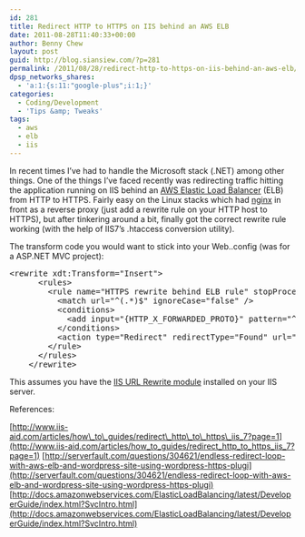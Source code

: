 ```yaml
---
id: 281
title: Redirect HTTP to HTTPS on IIS behind an AWS ELB
date: 2011-08-28T11:40:33+00:00
author: Benny Chew
layout: post
guid: http://blog.siansiew.com/?p=281
permalink: /2011/08/28/redirect-http-to-https-on-iis-behind-an-aws-elb/
dpsp_networks_shares:
  - 'a:1:{s:11:"google-plus";i:1;}'
categories:
  - Coding/Development
  - 'Tips &amp; Tweaks'
tags:
  - aws
  - elb
  - iis
---
```

In recent times I&#8217;ve had to handle the Microsoft stack (.NET) among other things. One of the things I&#8217;ve faced recently was redirecting traffic hitting the application running on IIS behind an <a href="http://aws.amazon.com/elasticloadbalancing/" target="_blank">AWS Elastic Load Balancer</a> (ELB) from HTTP to HTTPS. Fairly easy on the Linux stacks which had <a href="http://nginx.org/" target="_blank">nginx</a> in front as a reverse proxy (just add a rewrite rule on your HTTP host to HTTPS), but after tinkering around a bit, finally got the correct rewrite rule working (with the help of IIS7&#8217;s .htaccess conversion utility).

The transform code you would want to stick into your Web.<transform>.config (was for a ASP.NET MVC project):

<pre>&lt;rewrite xdt:Transform="Insert"&gt;
      &lt;rules&gt;
        &lt;rule name="HTTPS rewrite behind ELB rule" stopProcessing="true"&gt;
          &lt;match url="^(.*)$" ignoreCase="false" /&gt;
          &lt;conditions&gt;
            &lt;add input="{HTTP_X_FORWARDED_PROTO}" pattern="^http$" ignoreCase="false" /&gt;
          &lt;/conditions&gt;
          &lt;action type="Redirect" redirectType="Found" url="https://{SERVER_NAME}{URL}" /&gt;
        &lt;/rule&gt;
      &lt;/rules&gt;
    &lt;/rewrite&gt;</pre>

This assumes you have the <a href="http://www.iis.net/download/urlrewrite" target="_blank">IIS URL Rewrite module</a> installed on your IIS server.

References:

[http://www.iis-aid.com/articles/how\_to\_guides/redirect\_http\_to\_https\_iis_7?page=1](http://www.iis-aid.com/articles/how_to_guides/redirect_http_to_https_iis_7?page=1)
[http://serverfault.com/questions/304621/endless-redirect-loop-with-aws-elb-and-wordpress-site-using-wordpress-https-plugi](http://serverfault.com/questions/304621/endless-redirect-loop-with-aws-elb-and-wordpress-site-using-wordpress-https-plugi)
[http://docs.amazonwebservices.com/ElasticLoadBalancing/latest/DeveloperGuide/index.html?SvcIntro.html](http://docs.amazonwebservices.com/ElasticLoadBalancing/latest/DeveloperGuide/index.html?SvcIntro.html)